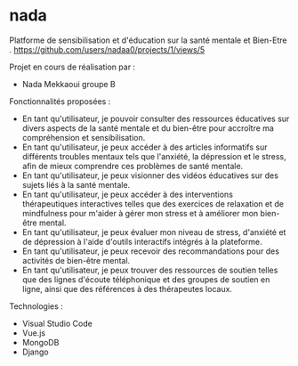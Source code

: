 # nada
Platforme de sensibilisation et d'éducation sur la santé mentale et Bien-Etre .
https://github.com/users/nadaa0/projects/1/views/5

Projet en cours de réalisation par :
+ Nada Mekkaoui groupe B

Fonctionnalités proposées :
+ En tant qu'utilisateur, je pouvoir consulter des ressources éducatives sur divers aspects de la santé mentale et du bien-être pour accroître ma compréhension et sensibilisation.
+ En tant qu'utilisateur, je peux accéder à des articles informatifs sur différents troubles mentaux tels que l'anxiété, la dépression et le stress, afin de mieux comprendre ces problèmes de santé mentale.
+ En tant qu'utilisateur, je peux visionner des vidéos éducatives sur des sujets liés à la santé mentale.
+ En tant qu'utilisateur, je peux accéder à des interventions thérapeutiques interactives telles que des exercices de relaxation et de mindfulness pour m'aider à gérer mon stress et à améliorer mon bien-être mental.
+ En tant qu'utilisateur, je peux évaluer mon niveau de stress, d'anxiété et de dépression à l'aide d'outils interactifs intégrés à la plateforme.
+ En tant qu'utilisateur, je peux recevoir des recommandations pour des activités de bien-être mental.
+ En tant qu'utilisateur, je peux trouver des ressources de soutien telles que des lignes d'écoute téléphonique et des groupes de soutien en ligne, ainsi que des références à des thérapeutes locaux.

Technologies :
+ Visual Studio Code
+ Vue.js
+ MongoDB
+ Django
